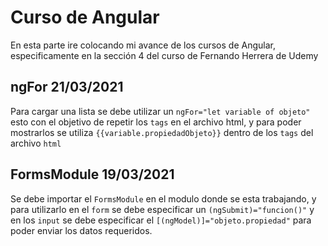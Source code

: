 # Curso de Angular

En esta parte ire colocando mi avance de los cursos de Angular, especificamente en la sección 4 del curso de Fernando Herrera de Udemy

## ngFor 21/03/2021

Para cargar una lista se debe utilizar un `ngFor="let variable of objeto"` esto con el objetivo de repetir los `tags` en el archivo html, y para poder mostrarlos se utiliza `{{variable.propiedadObjeto}}` dentro de los `tags` del archivo `html`

## FormsModule 19/03/2021

Se debe importar el `FormsModule` en el modulo donde se esta trabajando, y para utilizarlo en el `form` se debe especificar un `(ngSubmit)="funcion()"` y en los `input` se debe especificar el `[(ngModel)]="objeto.propiedad"` para poder enviar los datos requeridos.

